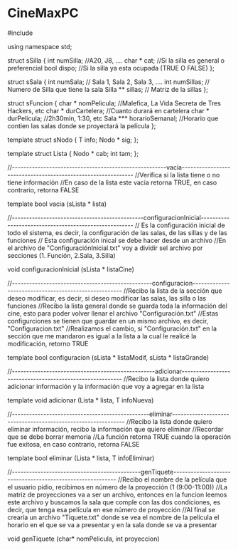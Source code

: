 # CineMaxPC

#include <iostream>

using namespace std;

struct sSilla 
{
    int numSilla; //A20, J8, ....
    char * cat; //Si la silla es general o preferencial
    bool dispo;  //Si la silla ya esta ocupada (TRUE O FALSE)
};

struct sSala
{
    int numSala; // Sala 1, Sala 2, Sala 3, ....
    int numSillas; // Numero de Silla que tiene la sala
    Silla ** sillas; // Matriz de la sillas 
};

struct sFuncion
{
    char * nomPelicula; //Malefica, La Vida Secreta de Tres Hackers, etc 
    char * durCartelera; //Cuanto durará en cartelera
    char * durPelicula; //2h30min, 1:30, etc
    Sala *** horarioSemanal; //Horario que contien las salas donde se proyectará la película 
};

template <typename T>
struct sNodo
{
    T info;
    Nodo <T> * sig; 
};
    
template <typeName T>
struct Lista 
{
    Nodo <T> * cab;
    int tam; 
};
    
//------------------------------------------------------vacia-------------------------------------------------------------
//Verifica si la lista tiene o no tiene información 
//En caso de la lista este vacia retorna TRUE, en caso contrario, retorna FALSE 

template <typename T>
bool vacia (sLista <T> * lista)


//----------------------------------------------configuracionInicial------------------------------------------------------
// Es la configuración inicial de todo el sistema, es decir, la configuración de las salas, de las sillas y de las funciones 
// Esta configuración inical se debe hacer desde un archivo 
//En el archivo de "ConfiguraciónInicial.txt" voy a dividir sel archivo por secciones (1. Función, 2.Sala, 3.Silla)

void configuracionInicial (sLista * listaCine) 
     
                                            
//-------------------------------------------------configuracion-----------------------------------------------------
//Recibo la lista de la sección que deseo modificar, es decir, si deseo modificar las salas, las silla o las funciones
//Recibo la lista general donde se guarda toda la información del cine, esto para poder volver llenar el archivo "Configuración.txt"
//Estas configurciones se tienen que guardar en un mismo archivo, es decir, "Configuracion.txt"
//Realizamos el cambio, si "Configuración.txt" en la sección que me mandaron es igual a la lista a la cual le realicé la modificación, retorno TRUE

template <typename T>
bool configuracion (sLista <T> * listaModif, sLista <T> * listaGrande)


//--------------------------------------------------adicionar---------------------------------------------------------
//Recibo la lista donde quiero adicionar información y la información que voy a agregar en la lista 

template <typename T>
void adicionar (Lista <T> * lista, T infoNueva)


//------------------------------------------------eliminar-------------------------------------------------------------
//Recibo  la lista donde quiero eliminar información, recibo la información que quiero eliminar
//Recordar que se debe borrar memoria
//La función retorna TRUE cuando la operación fue exitosa, en caso contrario, retorna FALSE 

template <typename T>
bool eliminar (Lista <T> * lista, T infoEliminar)


//---------------------------------------------genTiquete----------------------------------------------------------
//Recibo el nombre de la película que el usuario pidio, recibimos en número de la proyección (1 (9:00-11:00))
//La matriz de proyecciones va a ser un archivo, entonces en la funcion leemos este archivo y buscamos la sala que comple con las dos condiciones, es decir, que tenga esa película en ese número de proyección
//Al final se crearía un archivo "Tiquete.txt" donde se vea el nombre de la película el horario en el que se va a presentar y en la sala donde se va a presentar 

void genTiquete (char* nomPelicula, int proyeccion)
